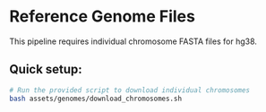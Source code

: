 # Reference Genome Files

This pipeline requires individual chromosome FASTA files for hg38.

## Quick setup:
```bash
# Run the provided script to download individual chromosomes
bash assets/genomes/download_chromosomes.sh
